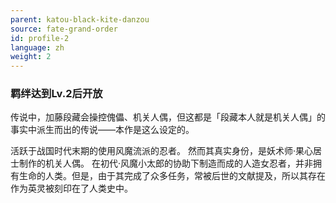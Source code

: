```yaml
---
parent: katou-black-kite-danzou
source: fate-grand-order
id: profile-2
language: zh
weight: 2
---
```


### 羁绊达到Lv.2后开放

传说中，加藤段藏会操控傀儡、机关人偶，但这都是「段藏本人就是机关人偶」的事实中派生而出的传说——本作是这么设定的。

活跃于战国时代末期的使用风魔流派的忍者。
然而其真实身份，是妖术师·果心居士制作的机关人偶。
在初代·风魔小太郎的协助下制造而成的人造女忍者，并非拥有生命的人类。但是，由于其完成了众多任务，常被后世的文献提及，所以其存在作为英灵被刻印在了人类史中。
